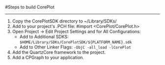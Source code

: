 #Steps to build CorePlot
* * *
1. Copy the CorePlotSDK directory to ~/Library/SDKs/
2. Add to your project's .PCH file:
		#import <CorePlot/CorePlot.h>
3. Open Project -> Edit Project Settings and for All Configurations:
    * Add to Additional SDKS: 
		`$HOME/Library/SDKs/CorePlotSDK/${PLATFORM_NAME}.sdk`
    * Add to Other Linker Flags:
		`-ObjC -all_load -lCorePlot` 
4. Add the QuartzCore framework to the project.
5. Add a CPGraph to your application.
